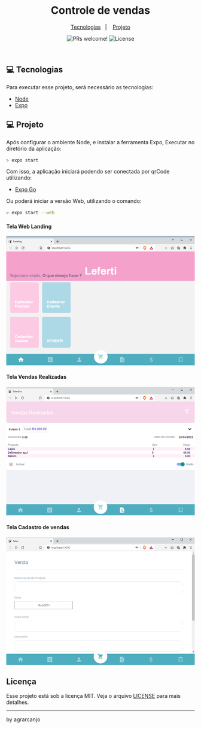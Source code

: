 
<h1 align="center">
    Controle de vendas
</h1>

<p align="center">
  <a href="#-tecnologias">Tecnologias</a>&nbsp;&nbsp;&nbsp;|&nbsp;&nbsp;&nbsp;
  <a href="#-projeto">Projeto</a>
</p>

<p align="center">
 <img src="https://img.shields.io/static/v1?label=PRs&message=welcome&color=15C3D6&labelColor=000000" alt="PRs welcome!" />

  <img alt="License" src="https://img.shields.io/static/v1?label=license&message=MIT&color=15C3D6&labelColor=000000">
</p>

<br>

## 💻  Tecnologias

Para executar esse projeto, será necessário as tecnologias: 

- [Node](https://nodejs.org/en/download/)
- [Expo](https://docs.expo.io/get-started/installation/)

## 💻 Projeto

Após configurar o ambiente Node, e instalar a ferramenta Expo, 
Executar no diretório da aplicação:


```bash
> expo start
```

Com isso, a aplicação iniciará podendo ser conectada por qrCode utilizando: 

- [Expo Go](https://expo.io/client)

Ou poderá iniciar a versão Web, utilizando o comando:

```bash
> expo start --web
```

#### Tela Web Landing

![Tela 1](images/tela1.png)


#### Tela Vendas Realizadas

![Tela 3](images/tela4.png)


#### Tela Cadastro de vendas

![Tela 3](images/tela3.png)


 ## Licença

Esse projeto está sob a licença MIT. Veja o arquivo [LICENSE](LICENSE.md) para mais detalhes.

---

by agrarcanjo 
